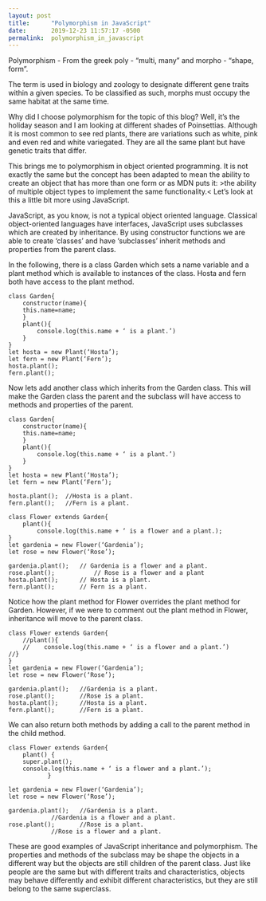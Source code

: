 ```yaml
---
layout: post
title:      "Polymorphism in JavaScript"
date:       2019-12-23 11:57:17 -0500
permalink:  polymorphism_in_javascript
---
```




Polymorphism - From the greek poly - “multi, many” and morpho - “shape, form”. 

The term is used in biology and zoology to designate different gene traits within a given species. To be classified as such, morphs must occupy the same habitat at the same time. 

Why did I choose polymorphism for the topic of this blog? Well, it’s the holiday season and I am looking at different shades of Poinsettias. Although it is most common to see red plants, there are variations such as white, pink and even red and white variegated. They are all the same plant but have genetic traits that differ. 

This brings me to polymorphism in object oriented programming. It is not exactly the same but the concept has been adapted to mean the ability to create an object that has more than one form or as MDN puts it: >the ability of multiple object types to implement the same functionality.< Let’s look at this a little bit more using JavaScript. 

JavaScript, as you know, is not a typical object oriented language. Classical object-oriented languages have interfaces,  JavaScript uses subclasses which are created by inheritance. By using constructor functions we are able to create ‘classes’ and have ‘subclasses’ inherit methods and properties from the parent class.

In the following, there is a class Garden which sets a name variable and a plant method which is available to instances of the class. Hosta and fern both have access to the plant method. 

```
class Garden{
    constructor(name){
	this.name=name;
    }
    plant(){
    	console.log(this.name + ‘ is a plant.’)
    }
}
let hosta = new Plant(‘Hosta’);
let fern = new Plant(‘Fern’);
hosta.plant();
fern.plant();
```
Now lets add another class which inherits from the Garden class. This will make the Garden class the parent and the subclass will have access to methods and properties of the parent. 

```
class Garden{
    constructor(name){
	this.name=name;
    }
    plant(){
    	console.log(this.name + ‘ is a plant.’)
    }
}
let hosta = new Plant(‘Hosta’);
let fern = new Plant(‘Fern’);

hosta.plant();	//Hosta is a plant.
fern.plant();	//Fern is a plant.

class Flower extends Garden{
	plant(){
	    console.log(this.name + ‘ is a flower and a plant.);
}
let gardenia = new Flower(‘Gardenia’);
let rose = new Flower(‘Rose’);

gardenia.plant(); 	// Gardenia is a flower and a plant.
rose.plant();       	// Rose is a flower and a plant
hosta.plant();     	// Hosta is a plant.
fern.plant();		// Fern is a plant.
```
Notice how the plant method for Flower overrides the plant method for Garden. However, if we were to comment out the plant method in Flower, inheritance will move to the parent class.

```
class Flower extends Garden{
	//plant(){
	//    console.log(this.name + ‘ is a flower and a plant.’)
//}
}
let gardenia = new Flower(‘Gardenia’);
let rose = new Flower(‘Rose’);

gardenia.plant();	//Gardenia is a plant.
rose.plant();		//Rose is a plant.
hosta.plant();		//Hosta is a plant.
fern.plant();		//Fern is a plant.
```
 We can also return both methods by adding a call to the parent method in the child method.

```
class Flower extends Garden{
	plant() {
    super.plant();	   
    console.log(this.name + ‘ is a flower and a plant.’);
           }

let gardenia = new Flower(‘Gardenia’);
let rose = new Flower(‘Rose’);

gardenia.plant();	//Gardenia is a plant.
			//Gardenia is a flower and a plant.
rose.plant();		//Rose is a plant.
			//Rose is a flower and a plant.
```
These are good examples of JavaScript inheritance and polymorphism. The properties and methods of the subclass may be shape the objects in a different way but the objects are still children of the parent class. Just like people are the same but with different traits and characteristics, objects may behave differently and exhibit different characteristics, but they are still belong to the same superclass.


